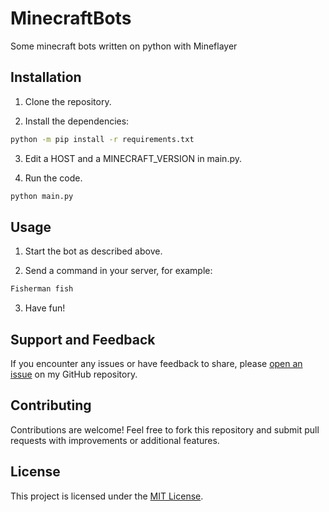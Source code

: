 # MinecraftBots
Some minecraft bots written on python with Mineflayer

## Installation

1. Clone the repository.

2. Install the dependencies:

```bash
python -m pip install -r requirements.txt
```

3. Edit a HOST and a MINECRAFT_VERSION in main.py.

4. Run the code.

```bash
python main.py
```

## Usage
1. Start the bot as described above.

2. Send a command in your server, for example:

```bash
Fisherman fish
```

3. Have fun!

## Support and Feedback

If you encounter any issues or have feedback to share, please [open an issue](https://github.com/troubleShooter239/MinecraftBots/issues) on my GitHub repository.

## Contributing

Contributions are welcome! Feel free to fork this repository and submit pull requests with improvements or additional features.

## License
This project is licensed under the [MIT License](LICENSE).
